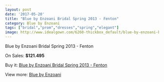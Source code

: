 ```yaml
---
layout: post
date: '2017-05-20'
title: "Blue by Enzoani Bridal Spring 2013 - Fenton"
category: Blue by Enzoani
tags: ["bridal","prom","dresses","spring","elegant"]
image: http://www.idealgown.com/6260-thickbox_default/blue-by-enzoani-bridal-spring-2013-fenton.jpg
---
```

Blue by Enzoani Bridal Spring 2013 - Fenton

On Sales: **$121.495**
<a href="https://www.idealgown.com/en/blue-by-enzoani/2736-blue-by-enzoani-bridal-spring-2013-fenton.html"><amp-img layout="responsive" width="600" height="600" src="//www.idealgown.com/6260-thickbox_default/blue-by-enzoani-bridal-spring-2013-fenton.jpg" alt="Blue by Enzoani Bridal Spring 2013 - Fenton 0" /></a>
<a href="https://www.idealgown.com/en/blue-by-enzoani/2736-blue-by-enzoani-bridal-spring-2013-fenton.html"><amp-img layout="responsive" width="600" height="600" src="//www.idealgown.com/6261-thickbox_default/blue-by-enzoani-bridal-spring-2013-fenton.jpg" alt="Blue by Enzoani Bridal Spring 2013 - Fenton 1" /></a>

Buy it: [Blue by Enzoani Bridal Spring 2013 - Fenton](https://www.idealgown.com/en/blue-by-enzoani/2736-blue-by-enzoani-bridal-spring-2013-fenton.html "Blue by Enzoani Bridal Spring 2013 - Fenton")

View more: [Blue by Enzoani](https://www.idealgown.com/en/33-blue-by-enzoani "Blue by Enzoani")